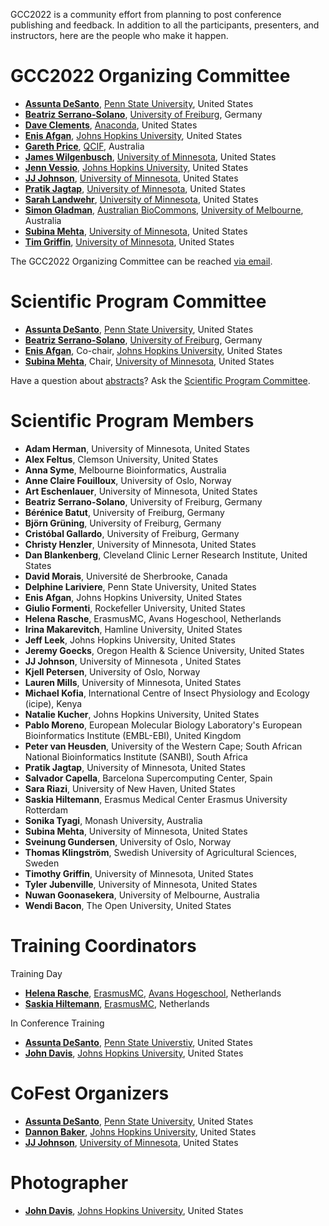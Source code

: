<slot name="/events/gcc2022/header" />

GCC2022 is a community effort from planning to post conference publishing and feedback.  In addition to all the participants, presenters, and instructors, here are the people who make it happen.

# GCC2022 Organizing Committee

* **[Assunta DeSanto](https://github.com/assuntad23)**, [Penn State University](https://psu.edu/), United States
* **[Beatriz Serrano-Solano](https://training.galaxyproject.org/training-material/hall-of-fame/beatrizserrano/)**, [University of Freiburg](https://uni-freiburg.de/en/), Germany
* **[Dave Clements](/people/dave-clements/)**, [Anaconda](https://www.anaconda.com/), United States
* **[Enis Afgan](https://www.linkedin.com/in/afgane)**, [Johns Hopkins University](https://jhu.edu/), United States
* **[Gareth Price](https://qfab.org/team-member/dr-gareth-price)**, [QCIF](https://www.qcif.edu.au/), Australia
* **[James Wilgenbusch](https://www.msi.umn.edu/staff/jwilgenb)**, [University of Minnesota](https://twin-cities.umn.edu/), United States
* **[Jenn Vessio](https://www.linkedin.com/in/jennifer-vessio-00498014/)**, [Johns Hopkins University](https://jhu.edu/), United States
* **[JJ Johnson](https://training.galaxyproject.org/training-material/hall-of-fame/jj-umn/)**, [University of Minnesota](https://twin-cities.umn.edu/), United States
* **[Pratik Jagtap](https://z.umn.edu/pjgs)**, [University of Minnesota](https://twin-cities.umn.edu/), United States
* **[Sarah Landwehr](https://www.msi.umn.edu/staff/landw020)**, [University of Minnesota](https://twin-cities.umn.edu/), United States
* **[Simon Gladman](https://www.melbournebioinformatics.org.au/people/simon-gladman/)**, [Australian BioCommons](https://www.biocommons.org.au/), [University of Melbourne](https://unimelb.edu.au/), Australia
* **[Subina Mehta](https://scholar.google.com/citations?user=hAU7wOUAAAAJ&hl=en)**, [University of Minnesota](https://twin-cities.umn.edu/), United States
* **[Tim Griffin](https://cbs.umn.edu/contacts/timothy-j-griffin)**, [University of Minnesota](https://twin-cities.umn.edu/), United States

The GCC2022 Organizing Committee can be reached [via email](mailto:gcc2022-org@lists.galaxyproject.org).

# Scientific Program Committee

* **[Assunta DeSanto](https://github.com/assuntad23)**, [Penn State University](https://psu.edu/), United States
* **[Beatriz Serrano-Solano](https://training.galaxyproject.org/training-material/hall-of-fame/beatrizserrano/)**, [University of Freiburg](https://uni-freiburg.de/en/), Germany
* **[Enis Afgan](https://www.linkedin.com/in/afgane)**, Co-chair, [Johns Hopkins University](https://jhu.edu/), United States
* **[Subina Mehta](https://scholar.google.com/citations?user=hAU7wOUAAAAJ&hl=en)**, Chair, [University of Minnesota](https://twin-cities.umn.edu/), United States

Have a question about [abstracts](/events/gcc2022/abstracts/)?  Ask the [Scientific Program Committee](mailto:gcc2022-scicomm@lists.galaxyproject.org).

# Scientific Program Members

* **Adam Herman**, University of Minnesota, United States
* **Alex Feltus**, Clemson University, United States
* **Anna Syme**, Melbourne Bioinformatics, Australia
* **Anne Claire Fouilloux**, University of Oslo, Norway
* **Art Eschenlauer**, University of Minnesota, United States
* **Beatriz Serrano-Solano**, University of Freiburg, Germany
* **Bérénice Batut**, University of Freiburg, Germany
* **Björn Grüning**, University of Freiburg, Germany
* **Cristóbal Gallardo**, University of Freiburg, Germany
* **Christy Henzler**, University of Minnesota, United States
* **Dan Blankenberg**, Cleveland Clinic Lerner Research Institute, United States
* **David Morais**, Université de Sherbrooke, Canada
* **Delphine Lariviere**, Penn State University, United States
* **Enis Afgan**, Johns Hopkins University, United States
* **Giulio Formenti**, Rockefeller University, United States
* **Helena Rasche**, ErasmusMC, Avans Hogeschool, Netherlands
* **Irina Makarevitch**, Hamline University, United States
* **Jeff Leek**, Johns Hopkins University, United States
* **Jeremy Goecks**, Oregon Health & Science University, United States
* **JJ Johnson**, University of Minnesota , United States
* **Kjell Petersen**, University of Oslo, Norway
* **Lauren Mills**, University of Minnesota, United States
* **Michael Kofia**, International Centre of Insect Physiology and Ecology (icipe), Kenya
* **Natalie Kucher**, Johns Hopkins University, United States
* **Pablo Moreno**, European Molecular Biology Laboratory's European Bioinformatics Institute (EMBL-EBI), United Kingdom
* **Peter van Heusden**, University of the Western Cape; South African National Bioinformatics Institute (SANBI), South Africa
* **Pratik Jagtap**, University of Minnesota, United States
* **Salvador Capella**, Barcelona Supercomputing Center, Spain
* **Sara Riazi**, University of New Haven, United States
* **Saskia Hiltemann**, Erasmus Medical Center Erasmus University Rotterdam
* **Sonika Tyagi**, Monash University, Australia
* **Subina Mehta**, University of Minnesota, United States
* **Sveinung Gundersen**, University of Oslo, Norway
* **Thomas Klingström**, Swedish University of Agricultural Sciences, Sweden
* **Timothy Griffin**, University of Minnesota, United States
* **Tyler Jubenville**, University of Minnesota, United States
* **Nuwan Goonasekera**, University of Melbourne, Australia
* **Wendi Bacon**, The Open University, United States

# Training Coordinators

Training Day

* **[Helena Rasche](https://training.galaxyproject.org/hall-of-fame/hexylena/)**, [ErasmusMC](https://www.erasmusmc.nl/), [Avans Hogeschool](https://www.avans.nl/), Netherlands
* **[Saskia Hiltemann](https://training.galaxyproject.org/hall-of-fame/shiltemann/)**, [ErasmusMC](https://www.erasmusmc.nl/), Netherlands

In Conference Training

* **[Assunta DeSanto](https://github.com/assuntad23)**, [Penn State Universtiy](https://psu.edu/), United States
* **[John Davis](https://github.com/jdavcs)**, [Johns Hopkins University](https://jhu.edu/), United States

# CoFest Organizers

* **[Assunta DeSanto](https://github.com/assuntad23)**, [Penn State University](https://psu.edu/), United States
* **[Dannon Baker](https://training.galaxyproject.org/training-material/hall-of-fame/dannon/)**, [Johns Hopkins University](https://jhu.edu/), United States
* **[JJ Johnson](https://training.galaxyproject.org/training-material/hall-of-fame/jj-umn/)**, [University of Minnesota](https://twin-cities.umn.edu/), United States

# Photographer

* **[John Davis](https://training.galaxyproject.org/training-material/hall-of-fame/jdavcs/)**, [Johns Hopkins University](https://jhu.edu/), United States
